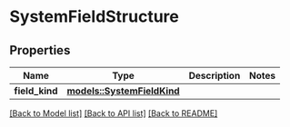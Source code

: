 # SystemFieldStructure

## Properties

Name | Type | Description | Notes
------------ | ------------- | ------------- | -------------
**field_kind** | [**models::SystemFieldKind**](SystemFieldKind.md) |  | 

[[Back to Model list]](../README.md#documentation-for-models) [[Back to API list]](../README.md#documentation-for-api-endpoints) [[Back to README]](../README.md)


